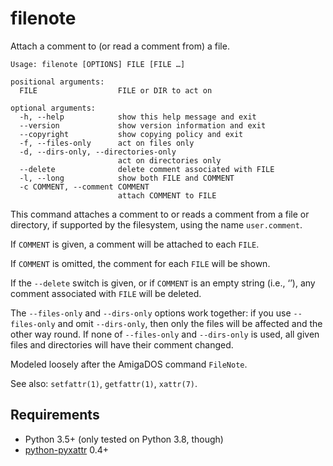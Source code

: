 # filenote

Attach a comment to (or read a comment from) a file.

```
Usage: filenote [OPTIONS] FILE [FILE …]

positional arguments:
  FILE                  FILE or DIR to act on

optional arguments:
  -h, --help            show this help message and exit
  --version             show version information and exit
  --copyright           show copying policy and exit
  -f, --files-only      act on files only
  -d, --dirs-only, --directories-only
                        act on directories only
  --delete              delete comment associated with FILE
  -l, --long            show both FILE and COMMENT
  -c COMMENT, --comment COMMENT
                        attach COMMENT to FILE
```

This command attaches a comment to or reads a comment from a file or directory, if supported by the filesystem, using the name `user.comment`.

If `COMMENT` is given, a comment will be attached to each `FILE`.

If `COMMENT` is omitted, the comment for each `FILE` will be shown.

If the `--delete` switch is given, or if `COMMENT` is an empty string (i.e., ‘’), any comment associated with `FILE` will be deleted.

The `--files-only` and `--dirs-only` options work together: if you use `--files-only` and omit `--dirs-only`, then only the files will be affected and the other way round. If none of `--files-only` and `--dirs-only` is used, all given files and directories will have their comment changed.

Modeled loosely after the AmigaDOS command `FileNote`.

See also: `setfattr(1)`, `getfattr(1)`, `xattr(7)`.

## Requirements

* Python 3.5+ (only tested on Python 3.8, though)
* [python-pyxattr](https://pyxattr.k1024.org/) 0.4+
